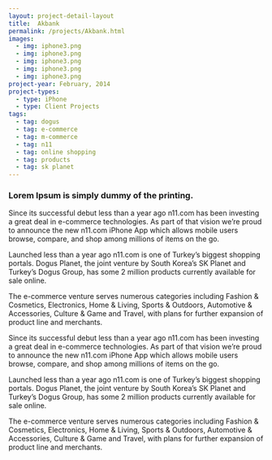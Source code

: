 ```yaml
---
layout: project-detail-layout
title:  Akbank
permalink: /projects/Akbank.html
images:
  - img: iphone3.png
  - img: iphone3.png
  - img: iphone3.png
  - img: iphone3.png
  - img: iphone3.png
project-year: February, 2014
project-types:
  - type: iPhone
  - type: Client Projects
tags:
  - tag: dogus
  - tag: e-commerce
  - tag: m-commerce
  - tag: n11
  - tag: online shopping
  - tag: products
  - tag: sk planet
---
```


### Lorem Ipsum is simply dummy of the printing. ###

Since its successful debut less than a year ago n11.com has been investing a great deal in e-commerce technologies. As part of that vision we’re proud to announce the new n11.com iPhone App which allows mobile users browse, compare, and shop among millions of items on the go.

Launched less than a year ago n11.com is one of Turkey’s biggest shopping portals. Dogus Planet, the joint venture by South Korea’s SK Planet and Turkey’s Dogus Group, has some 2 million products currently available for sale online.

The e-commerce venture serves numerous categories including Fashion & Cosmetics, Electronics, Home & Living, Sports & Outdoors, Automotive & Accessories, Culture & Game and Travel, with plans for further expansion of product line and merchants.

Since its successful debut less than a year ago n11.com has been investing a great deal in e-commerce technologies. As part of that vision we’re proud to announce the new n11.com iPhone App which allows mobile users browse, compare, and shop among millions of items on the go.

Launched less than a year ago n11.com is one of Turkey’s biggest shopping portals. Dogus Planet, the joint venture by South Korea’s SK Planet and Turkey’s Dogus Group, has some 2 million products currently available for sale online.

The e-commerce venture serves numerous categories including Fashion & Cosmetics, Electronics, Home & Living, Sports & Outdoors, Automotive & Accessories, Culture & Game and Travel, with plans for further expansion of product line and merchants.
